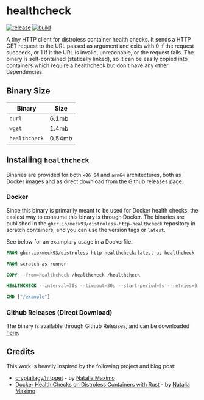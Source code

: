 # healthcheck

[![release](https://github.com/meck93/distroless-http-healthcheck/actions/workflows/release.yml/badge.svg)](https://github.com/meck93/distroless-http-healthcheck/actions/workflows/release.yml)
[![build](https://github.com/meck93/distroless-http-healthcheck/actions/workflows/build.yml/badge.svg)](https://github.com/meck93/distroless-http-healthcheck/actions/workflows/build.yml)

A tiny HTTP client for distroless container health checks.
It sends a HTTP GET request to the URL passed as argument and exits with 0 if the request succeeds, or 1 if it the URL is invalid, unreachable, or the request fails.
The binary is self-contained (statically linked), so it can be easily copied into containers which require a healthcheck but don't have any other dependencies.

## Binary Size

| Binary        | Size   |
| ------------- | ------ |
| `curl`        | 6.1mb  |
| `wget`        | 1.4mb  |
| `healthcheck` | 0.54mb |

## Installing `healthcheck`

Binaries are provided for both `x86_64` and `arm64` architectures, both as Docker images and as direct download from the Github releases page.

### Docker

Since this binary is primarily meant to be used for Docker health checks, the easiest way to consume this binary is through Docker.
The binaries are published in the `ghcr.io/meck93/distroless-http-healthcheck` repository in scratch containers, and you can use the version tags or `latest`.

See below for an examplary usage in a Dockerfile.

```dockerfile
FROM ghcr.io/meck93/distroless-http-healthcheck:latest as healthcheck

FROM scratch as runner

COPY --from=healthcheck /healthcheck /healthcheck

HEALTHCHECK --interval=30s --timeout=30s --start-period=5s --retries=3 CMD ["/healthcheck", "http://localhost:8080/healthz"]

CMD ["/example"]
```

### Github Releases (Direct Download)

The binary is available through Github Releases, and can be downloaded [here](https://github.com/meck93/distroless-http-healthcheck/releases).

## Credits

This work is heavily inspired by the following project and blog post:

- [cryptaliagy/httpget](https://github.com/cryptaliagy/httpget) - by [Natalia Maximo](https://github.com/cryptaliagy)
- [Docker Health Checks on Distroless Containers with Rust](https://natalia.dev/blog/2023/03/docker-health-checks-on-distroless-containers-with-rust/) - by [Natalia Maximo](https://github.com/cryptaliagy)
